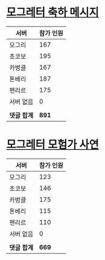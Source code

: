 # [모그레터 축하 메시지](./Event250701_v7_2_10th_moogleletter0.md)

|서버|참가 인원|
|-|-|
|모그리|167|
|초코보|195|
|카벙클|167|
|톤베리|187|
|펜리르|175|
|서버 없음|0|
|||
|**댓글 합계**|**891**|


# [모그레터 모험가 사연](./Event250701_v7_2_10th_moogleletter1.md)

|서버|참가 인원|
|-|-|
|모그리|123|
|초코보|146|
|카벙클|175|
|톤베리|115|
|펜리르|110|
|서버 없음|0|
|||
|**댓글 합계**|**669**|


